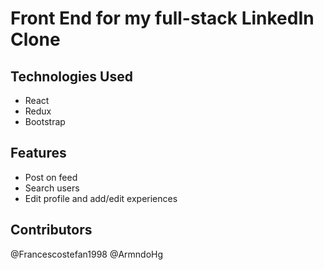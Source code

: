 # Front End for my full-stack LinkedIn Clone

## Technologies Used
- React
- Redux
- Bootstrap

## Features
- Post on feed
- Search users
- Edit profile and add/edit experiences

## Contributors
@Francescostefan1998
@ArmndoHg

